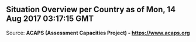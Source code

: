 ## Situation Overview per Country as of Mon, 14 Aug 2017 03:17:15 GMT

Source: **ACAPS (Assessment Capacities Project) - https://www.acaps.org**